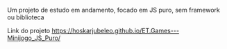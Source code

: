Um projeto de estudo em andamento, focado em JS puro, sem framework ou biblioteca

Link do projeto
https://hoskarjubeleo.github.io/ET.Games---Minijogo_JS_Puro/

